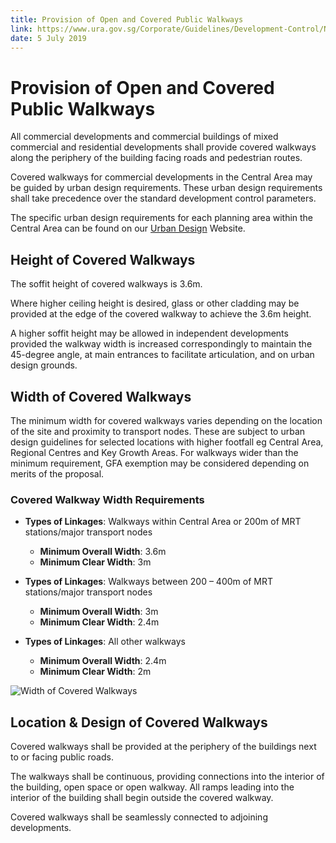 ```yaml
---
title: Provision of Open and Covered Public Walkways
link: https://www.ura.gov.sg/Corporate/Guidelines/Development-Control/Non-Residential/Commercial/Covered-Walkways
date: 5 July 2019
---
```


# Provision of Open and Covered Public Walkways

All commercial developments and commercial buildings of mixed commercial and residential developments shall provide covered walkways along the periphery of the building facing roads and pedestrian routes.

Covered walkways for commercial developments in the Central Area may be guided by urban design requirements. These urban design requirements shall take precedence over the standard development control parameters.

The specific urban design requirements for each planning area within the Central Area can be found on our [Urban Design](https://www.ura.gov.sg/Corporate/Guidelines/Urban-Design) Website.

## Height of Covered Walkways

The soffit height of covered walkways is 3.6m.

Where higher ceiling height is desired, glass or other cladding may be provided at the edge of the covered walkway to achieve the 3.6m height.

A higher soffit height may be allowed in independent developments provided the walkway width is increased correspondingly to maintain the 45-degree angle, at main entrances to facilitate articulation, and on urban design grounds.

## Width of Covered Walkways

The minimum width for covered walkways varies depending on the location of the site and proximity to transport nodes. These are subject to urban design guidelines for selected locations with higher footfall eg Central Area, Regional Centres and Key Growth Areas. For walkways wider than the minimum requirement, GFA exemption may be considered depending on merits of the proposal.

### Covered Walkway Width Requirements

- **Types of Linkages**: Walkways within Central Area or 200m of MRT stations/major transport nodes
  - **Minimum Overall Width**: 3.6m
  - **Minimum Clear Width**: 3m

- **Types of Linkages**: Walkways between 200 – 400m of MRT stations/major transport nodes
  - **Minimum Overall Width**: 3m
  - **Minimum Clear Width**: 2.4m

- **Types of Linkages**: All other walkways
  - **Minimum Overall Width**: 2.4m
  - **Minimum Clear Width**: 2m

![Width of Covered Walkways](https://www.ura.gov.sg/-/media/Corporate/Guidelines/Development-control/Commercial/C20_Covered_Walkways.jpg?h=100%25&w=100%25)

## Location & Design of Covered Walkways

Covered walkways shall be provided at the periphery of the buildings next to or facing public roads.

The walkways shall be continuous, providing connections into the interior of the building, open space or open walkway. All ramps leading into the interior of the building shall begin outside the covered walkway.

Covered walkways shall be seamlessly connected to adjoining developments.


